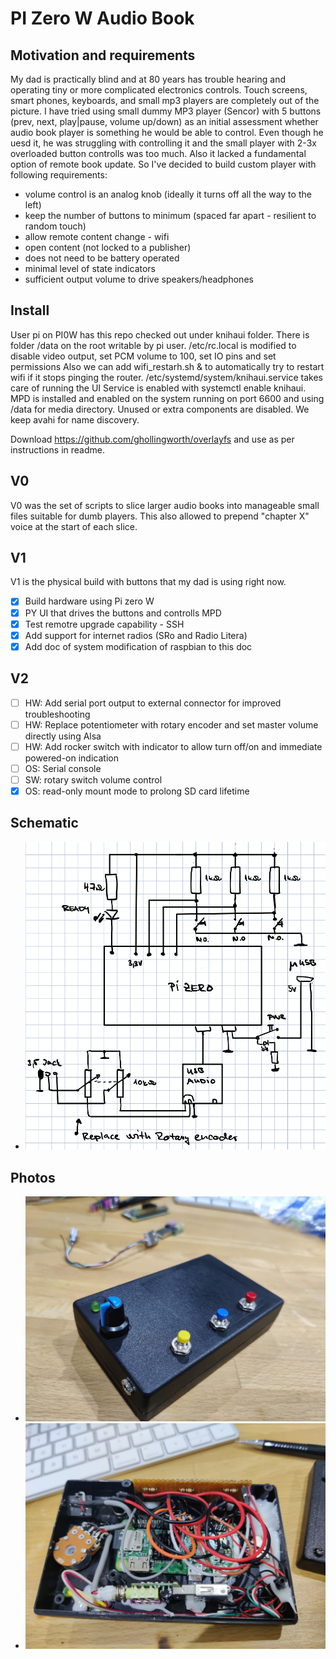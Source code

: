 # PI Zero W Audio Book
## Motivation and requirements
My dad is practically blind and at 80 years has trouble hearing and operating tiny or more complicated electronics controls. Touch screens, smart phones, keyboards, and small mp3 players are completely out of the picture. I have tried using small dummy MP3 player (Sencor) with 5 buttons (prev, next, play|pause, volume up/down) as an initial assessment whether audio book player is something he would be able to control. Even though he uesd it, he was struggling with controlling it and the small player with 2-3x overloaded button controlls was too much. Also it lacked a fundamental option of remote book update. So I've decided to build custom player with following requirements:
- volume control is an analog knob (ideally it turns off all the way to the left)
- keep the number of buttons to minimum (spaced far apart - resilient to random touch)
- allow remote content change - wifi
- open content (not locked to a publisher)
- does not need to be battery operated
- minimal level of state indicators
- sufficient output volume to drive speakers/headphones

## Install
User pi on PI0W has this repo checked out under knihaui folder. There is folder /data on the root writable by pi user. 
/etc/rc.local is modified to disable video output, set PCM volume to 100, set IO pins and set permissions
Also we can add wifi_restarh.sh & to automatically try to restart wifi if it stops pinging the router.
/etc/systemd/system/knihaui.service takes care of running the UI
Service is enabled with systemctl enable knihaui. 
MPD is installed and enabled on the system running on port 6600 and using /data for media directory.
Unused or extra components are disabled. We keep avahi for name discovery.

Download https://github.com/ghollingworth/overlayfs and use as per instructions in readme.

## V0
V0 was the set of scripts to slice larger audio books into manageable small files suitable for dumb players. This also allowed to prepend "chapter X" voice at the start of each slice.

## V1
V1 is the physical build with buttons that my dad is using right now.
- [x] Build hardware using Pi zero W
- [x] PY UI that drives the buttons and controlls MPD
- [x] Test remotre upgrade capability - SSH
- [x] Add support for internet radios (SRo and Radio Litera)
- [x] Add doc of system modification of raspbian to this doc

## V2
- [ ] HW: Add serial port output to external connector for improved troubleshooting 
- [ ] HW: Replace potentiometer with rotary encoder and set master volume directly using Alsa
- [ ] HW: Add rocker switch with indicator to allow turn off/on and immediate powered-on indication
- [ ] OS: Serial console
- [ ] SW: rotary switch volume control
- [x] OS: read-only mount mode to prolong SD card lifetime

## Schematic
- ![Schematic](schematic.png)

## Photos
- ![Top](Pi0AudioBook-top.jpg)
- ![Inside](Pi0AudioBook-inside.jpg)
